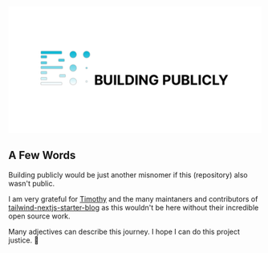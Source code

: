 ![BP Logo](./public/static/images/twitter-card.png)

## A Few Words

Building publicly would be just another misnomer if this (repository) also wasn't public.

I am very grateful for [Timothy](https://github.com/timlrx) and the many maintaners and contributors of [tailwind-nextjs-starter-blog](https://github.com/timlrx/tailwind-nextjs-starter-blog) as this wouldn't be here without their incredible open source work.

Many adjectives can describe this journey. I hope I can do this project justice. 🙏
